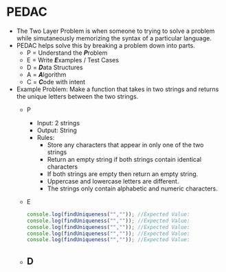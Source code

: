 # PEDAC
- The Two Layer Problem is when someone to trying to solve a problem while simutaneously memorizing the syntax of a particular language. 
- PEDAC helps solve this by breaking a problem down into parts.
  - P = Understand the ***P***roblem
  - E = Write ***E***xamples / Test Cases 
  - D = ***D***ata Structures
  - A = ***A***lgorithm
  - C = ***C***ode with intent
- Example Problem: Make a function that takes in two strings and returns the unique letters between the two strings. 
  - P
    - Input: 2 strings
    - Output: String
    - Rules:
      - Store any characters that appear in only one of the two strings
      - Return an empty string if both strings contain identical characters
      - If both strings are empty then return an empty string.
      - Uppercase and lowercase letters are different. 
      - The strings only contain alphabetic and numeric characters. 

  - E
      ```javascript
      console.log(findUniqueness("","")); //Expected Value:
      console.log(findUniqueness("","")); //Expected Value:
      console.log(findUniqueness("","")); //Expected Value:
      console.log(findUniqueness("","")); //Expected Value:
      console.log(findUniqueness("","")); //Expected Value:
      ```
  - D
    -   
